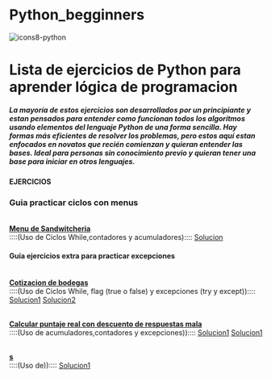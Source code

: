 # Python_begginners
![icons8-python](https://github.com/devroacl/Pythonbegginners/assets/113223017/9de836c8-c32d-4ecc-b80a-e2d350b30696)


  <h1>Lista de ejercicios de Python para aprender lógica de programacion</h1>

<h5>La mayoría de estos ejercicios son desarrollados por un principiante y estan pensados para entender como funcionan todos los algoritmos usando elementos del lenguaje Python de una forma sencilla. 
Hay formas más eficientes de resolver los problemas, pero estos aquí estan enfocados en novatos que recién comienzan y quieran entender las bases. 
Ideal para personas sin conocimiento previo y quieran tener una base para iniciar en otros lenguajes.
</h5>

<b>EJERCICIOS </b>

<h3>Guia practicar ciclos con menus</h3>

<p>
 <br><b><a href="https://github.com/devroacl/Pythonbegginners/blob/main/menuSandwicheria.md" title="Problema propuesto">Menu de Sandwitcheria</a></b><br>
::::(Uso de Ciclos While,contadores y acumuladores)::::
  <a href="https://github.com/devroacl/Pythonbegginners/blob/main/menusandwicheria.py" title="Solucion">Solucion</a></p>



<h4>Guia ejercicios extra para practicar excepciones</h4>

<p>
 <br><b><a href="https://github.com/devroacl/Pythonbegginners/blob/main/cotizacionbodeg.md" title="Problema propuesto">Cotizacion de bodegas</a></b><br>
::::(Uso de Ciclos While, flag (true o false) y excepciones (try y except))::::
  <a href="https://github.com/devroacl/Pythonbegginners/blob/main/cotizacionbodeg_01.py" title="Solucion">Solucion1</a>
  <a href="https://github.com/devroacl/Pythonbegginners/blob/main/cotizacionbodeg_02.py" title="Solucion2">Solucion2</a>
</p>



<p>
 <br><b><a href=" https://github.com/devroacl/Pythonbegginners/blob/main/ptje_final_descuentoresp.md" title="Problema propuesto">Calcular puntaje real con descuento de respuestas mala </a></b><br>
::::(Uso de acumuladores,contadores y excepciones))::::
   <a href="https://github.com/devroacl/Pythonbegginners/blob/main/ptje_final_descuentoresp_for.py" title="Solucion con For">Solucion1</a>
  <a href="https://github.com/devroacl/Pythonbegginners/blob/main/ptje_final_descuentoresp.py" title="Solucion con While">Solucion1</a>
</p>


<p>
 <br><b><a href="" title="Problema propuesto">s</a></b><br>
::::(Uso de))::::
  <a href="" title="Solucion">Solucion1</a>
</p>




